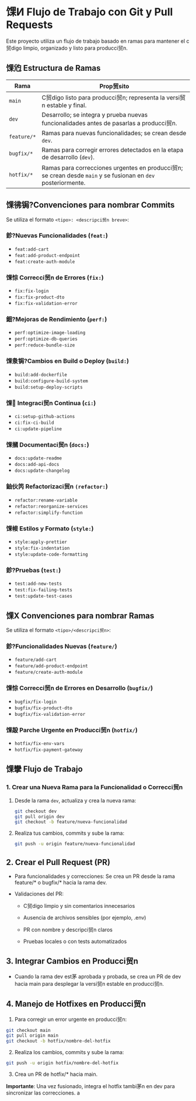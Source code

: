 # 馃И Flujo de Trabajo con Git y Pull Requests

Este proyecto utiliza un flujo de trabajo basado en ramas para mantener el c贸digo limpio, organizado y listo para producci贸n.



## 馃尦 Estructura de Ramas

| Rama        | Prop贸sito                                                                |
|-------------|--------------------------------------------------------------------------|
| `main`      | C贸digo listo para producci贸n; representa la versi贸n estable y final.     |
| `dev`       | Desarrollo; se integra y prueba nuevas funcionalidades antes de pasarlas a producci贸n. |
| `feature/*` | Ramas para nuevas funcionalidades; se crean desde `dev`.                 |
| `bugfix/*`  | Ramas para corregir errores detectados en la etapa de desarrollo (`dev`).  |
| `hotfix/*`  | Ramas para correcciones urgentes en producci贸n; se crean desde `main` y se fusionan en `dev` posteriormente. |


## 馃彿锔?Convenciones para nombrar Commits

Se utiliza el formato `<tipo>: <descripci贸n breve>`:



### 鉁?Nuevas Funcionalidades (`feat:`)
- `feat:add-cart`
- `feat:add-product-endpoint`
- `feat:create-auth-module`


### 馃悰 Correcci贸n de Errores (`fix:`)
- `fix:fix-login`
- `fix:fix-product-dto`
- `fix:fix-validation-error`


### 鈿?Mejoras de Rendimiento (`perf:`)
- `perf:optimize-image-loading`
- `perf:optimize-db-queries`
- `perf:reduce-bundle-size`


### 馃洜锔?Cambios en Build o Deploy (`build:`)
- `build:add-dockerfile`
- `build:configure-build-system`
- `build:setup-deploy-scripts`


### 馃 Integraci贸n Continua (`ci:`)
- `ci:setup-github-actions`
- `ci:fix-ci-build`
- `ci:update-pipeline`


### 馃摑 Documentaci贸n (`docs:`)
- `docs:update-readme`
- `docs:add-api-docs`
- `docs:update-changelog`


### 鈾伙笍 Refactorizaci贸n `(refactor:`)
- `refactor:rename-variable`
- `refactor:reorganize-services`
- `refactor:simplify-function`


### 馃帹 Estilos y Formato (`style:`)
- `style:apply-prettier`
- `style:fix-indentation`
- `style:update-code-formatting`

### 鉁?Pruebas (`test:`)
- `test:add-new-tests`
- `test:fix-failing-tests`
- `test:update-test-cases`




## 馃Х Convenciones para nombrar Ramas

Se utiliza el formato `<tipo>/<descripci贸n>`:

### 鉁?Funcionalidades Nuevas (`feature/`)

- `feature/add-cart`  
- `feature/add-product-endpoint`  
- `feature/create-auth-module`

### 馃悰 Correcci贸n de Errores en Desarrollo (`bugfix/`)

- `bugfix/fix-login`  
- `bugfix/fix-product-dto`  
- `bugfix/fix-validation-error`

### 馃毃 Parche Urgente en Producci贸n (`hotfix/`)

- `hotfix/fix-env-vars`  
- `hotfix/fix-payment-gateway`


## 馃攣 Flujo de Trabajo

### 1. Crear una Nueva Rama para la Funcionalidad o Correcci贸n

1. Desde la rama `dev`, actualiza y crea la nueva rama:

   ```bash
   git checkout dev
   git pull origin dev
   git checkout -b feature/nueva-funcionalidad
    ```
2. Realiza tus cambios, commits y sube la rama:

    ```bash 
    git push -u origin feature/nueva-funcionalidad
    ```

## 2. Crear el Pull Request (PR)
- Para funcionalidades y correcciones:
Se crea un PR desde la rama feature/* o bugfix/* hacia la rama dev.

- Validaciones del PR:
    - C贸digo limpio y sin comentarios innecesarios

    - Ausencia de archivos sensibles (por ejemplo, .env)

    - PR con nombre y descripci贸n claros

    - Pruebas locales o con tests automatizados

## 3. Integrar Cambios en Producci贸n
- Cuando la rama dev est茅 aprobada y probada, se crea un PR de dev hacia main para desplegar la versi贸n estable en producci贸n.

## 4. Manejo de Hotfixes en Producci贸n
1. Para corregir un error urgente en producci贸n:

```bash
git checkout main
git pull origin main
git checkout -b hotfix/nombre-del-hotfix
```
2. Realiza los cambios, commits y sube la rama:
```bash
git push -u origin hotfix/nombre-del-hotfix
```
3. Crea un PR de hotfix/* hacia main.

**Importante**: Una vez fusionado, integra el hotfix tambi茅n en dev para sincronizar las correcciones.
a





